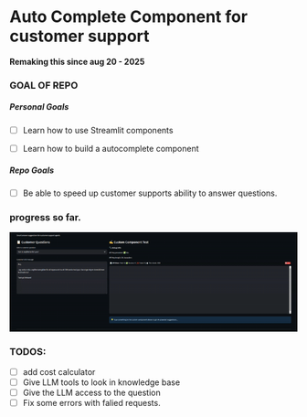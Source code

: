 # Auto Complete Component for customer support 
**Remaking this since aug 20 - 2025**

### GOAL OF REPO
##### Personal Goals
- [ ] Learn how to use Streamlit components
- [ ] Learn how to build a autocomplete component


##### Repo Goals
- [ ] Be able to speed up customer supports ability to answer questions.

### progress so far.
![Auto Complete Component Demo](Resources/early_autcomplete_demo.gif)



### TODOS: 
- [ ] add cost calculator
- [ ] Give LLM tools to look in knowledge base
- [ ] Give the LLM access to the question
- [ ] Fix some errors with falied requests.
